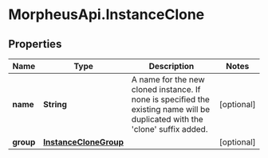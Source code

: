 # MorpheusApi.InstanceClone

## Properties

Name | Type | Description | Notes
------------ | ------------- | ------------- | -------------
**name** | **String** | A name for the new cloned instance. If none is specified the existing name will be duplicated with the &#39;clone&#39; suffix added. | [optional] 
**group** | [**InstanceCloneGroup**](InstanceCloneGroup.md) |  | [optional] 


